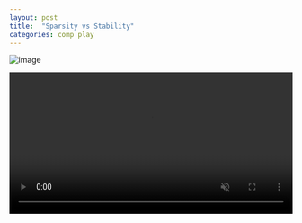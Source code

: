 ```yaml
---
layout: post
title:  "Sparsity vs Stability"
categories: comp play
---
```

![image](https://user-images.githubusercontent.com/6877923/102915300-d8944e00-4481-11eb-8e93-f7a57c21b830.png)

<video width="100%" preload="auto" muted controls>
    <source src="https://user-images.githubusercontent.com/6877923/115474571-03c75800-a23e-11eb-8096-8973aad5fa9f.mp4" type="video/mp4"/>
</video>
